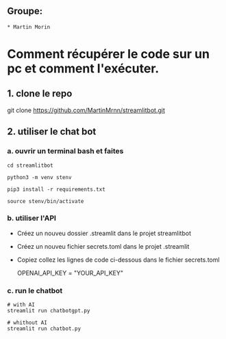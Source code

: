 ## Groupe:
    * Martin Morin

# Comment récupérer le code sur un pc et comment l'exécuter.

## 1. clone le repo

git clone https://github.com/MartinMrnn/streamlitbot.git

## 2. utiliser le chat bot

### a. ouvrir un terminal bash et faites

    cd streamlitbot

    python3 -m venv stenv

    pip3 install -r requirements.txt

    source stenv/bin/activate 

### b. utiliser l'API

- Créez un nouveu dossier .streamlit dans le projet streamlitbot

- Créez un nouveu fichier secrets.toml dans le projet .streamlit

- Copiez collez les lignes de code ci-dessous dans le fichier secrets.toml

    OPENAI_API_KEY = "YOUR_API_KEY"


### c. run le chatbot

    # with AI
    streamlit run chatbotgpt.py

    # whithout AI
    streamlit run chatbot.py


    